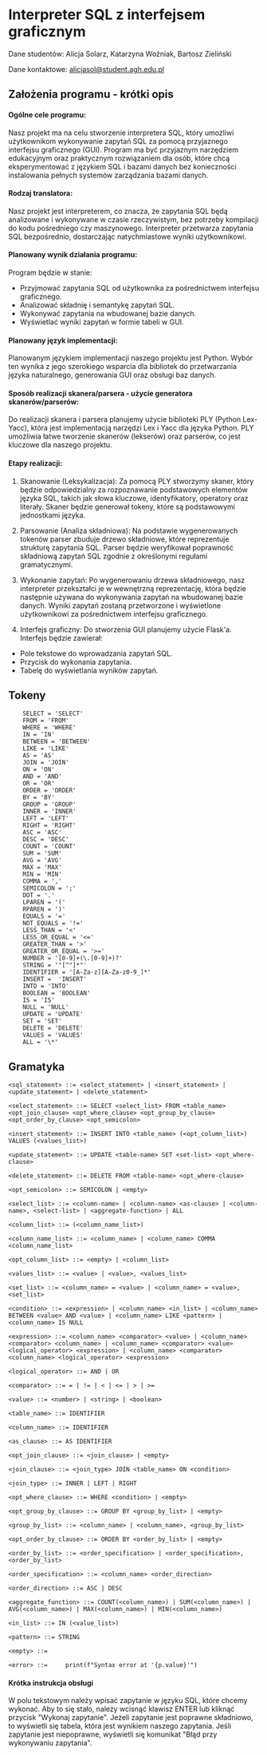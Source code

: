 # Interpreter SQL z interfejsem graficznym
Dane studentów: Alicja Solarz, Katarzyna Woźniak, Bartosz Zieliński

Dane kontaktowe: alicjasol@student.agh.edu.pl

## Założenia programu - krótki opis

#### Ogólne cele programu:
Nasz projekt ma na celu stworzenie interpretera SQL, który umożliwi użytkownikom wykonywanie zapytań SQL za pomocą przyjaznego interfejsu graficznego (GUI). Program ma być przyjaznym narzędziem edukacyjnym oraz praktycznym rozwiązaniem dla osób, które chcą eksperymentować z językiem SQL i bazami danych bez konieczności instalowania pełnych systemów zarządzania bazami danych.

#### Rodzaj translatora:
Nasz projekt jest interpreterem, co znacza, że zapytania SQL będą analizowane i wykonywane w czasie rzeczywistym, bez potrzeby kompilacji do kodu pośredniego czy maszynowego. Interpreter przetwarza zapytania SQL bezpośrednio, dostarczając natychmiastowe wyniki użytkownikowi.

#### Planowany wynik działania programu:
Program będzie w stanie:
- Przyjmować zapytania SQL od użytkownika za pośrednictwem interfejsu graficznego.
- Analizować składnię i semantykę zapytań SQL.
- Wykonywać zapytania na wbudowanej bazie danych.
- Wyświetlać wyniki zapytań w formie tabeli w GUI.

#### Planowany język implementacji:
Planowanym językiem implementacji naszego projektu jest Python. Wybór ten wynika z jego szerokiego wsparcia dla bibliotek do przetwarzania języka naturalnego, generowania GUI oraz obsługi baz danych.

#### Sposób realizacji skanera/parsera - użycie generatora skanerów/parserów:

Do realizacji skanera i parsera planujemy użycie biblioteki PLY (Python Lex-Yacc), która jest implementacją narzędzi Lex i Yacc dla języka Python. PLY umożliwia łatwe tworzenie skanerów (lekserów) oraz parserów, co jest kluczowe dla naszego projektu.

#### Etapy realizacji:

1. Skanowanie (Leksykalizacja):
Za pomocą PLY stworzymy skaner, który będzie odpowiedzialny za rozpoznawanie podstawowych elementów języka SQL, takich jak słowa kluczowe, identyfikatory, operatory oraz literały.
Skaner będzie generował tokeny, które są podstawowymi jednostkami języka.

2. Parsowanie (Analiza składniowa):
Na podstawie wygenerowanych tokenów parser zbuduje drzewo składniowe, które reprezentuje strukturę zapytania SQL.
Parser będzie weryfikował poprawność składniową zapytań SQL zgodnie z określonymi regułami gramatycznymi.

3. Wykonanie zapytań:
Po wygenerowaniu drzewa składniowego, nasz interpreter przekształci je w wewnętrzną reprezentację, która będzie następnie używana do wykonywania zapytań na wbudowanej bazie danych.
Wyniki zapytań zostaną przetworzone i wyświetlone użytkownikowi za pośrednictwem interfejsu graficznego.

4. Interfejs graficzny:
Do stworzenia GUI planujemy użycie Flask'a. Interfejs będzie zawierał:
- Pole tekstowe do wprowadzania zapytań SQL.
- Przycisk do wykonania zapytania.
- Tabelę do wyświetlania wyników zapytań.

## Tokeny

```
    SELECT = 'SELECT'
    FROM = 'FROM'
    WHERE = 'WHERE'
    IN = 'IN'
    BETWEEN = 'BETWEEN'
    LIKE = 'LIKE'
    AS = 'AS'
    JOIN = 'JOIN'
    ON = 'ON'
    AND = 'AND'
    OR = 'OR'
    ORDER = 'ORDER'
    BY = 'BY'
    GROUP = 'GROUP'
    INNER = 'INNER'
    LEFT = 'LEFT'
    RIGHT = 'RIGHT'
    ASC = 'ASC'
    DESC = 'DESC'
    COUNT = 'COUNT'
    SUM = 'SUM'
    AVG = 'AVG'
    MAX = 'MAX'
    MIN = 'MIN'
    COMMA = ','
    SEMICOLON = ';'
    DOT = '.'
    LPAREN = '('
    RPAREN = ')'
    EQUALS = '='
    NOT_EQUALS = '!='
    LESS_THAN = '<'
    LESS_OR_EQUAL = '<='
    GREATER_THAN = '>'
    GREATER_OR_EQUAL = '>='
    NUMBER = '[0-9]+(\.[0-9]+)?'
    STRING = '"[^"]*"'
    IDENTIFIER = '[A-Za-z][A-Za-z0-9_]*'
    INSERT =  'INSERT'
    INTO = 'INTO'
    BOOLEAN = 'BOOLEAN'
    IS = 'IS'
    NULL = 'NULL'
    UPDATE = 'UPDATE'
    SET = 'SET'
    DELETE = 'DELETE'
    VALUES = 'VALUES'
    ALL = '\*'
```

## Gramatyka

```
<sql_statement> ::= <select_statement> | <insert_statement> | <update_statement> | <delete_statement>

<select_statement> ::= SELECT <select_list> FROM <table_name> <opt_join_clause> <opt_where_clause> <opt_group_by_clause> <opt_order_by_clause> <opt_semicolon>

<insert_statement> ::= INSERT INTO <table_name> (<opt_column_list>) VALUES (<values_list>)

<update_statement> ::= UPDATE <table-name> SET <set-list> <opt_where-clause>

<delete_statement> ::= DELETE FROM <table-name> <opt_where-clause>

<opt_semicolon> ::= SEMICOLON | <empty>

<select_list> ::= <column-name> | <column-name> <as-clause> | <column-name>, <select-list> | <aggregate-function> | ALL

<column_list> ::= (<column_name_list>)

<column_name_list> ::= <column_name> | <column_name> COMMA <column_name_list>

<opt_column_list> ::= <empty> | <column_list>

<values_list> ::= <value> | <value>, <values_list>

<set_list> ::= <column_name> = <value> | <column_name> = <value>, <set_list>

<condition> ::= <expression> | <column_name> <in_list> | <column_name> BETWEEN <value> AND <value> | <column_name> LIKE <pattern> | <column_name> IS NULL

<expression> ::= <column_name> <comparator> <value> | <column_name> <comparator> <column_name> | <column_name> <comparator> <value> <logical_operator> <expression> | <column_name> <comparator> <column_name> <logical_operator> <expression>

<logical_operator> ::= AND | OR

<comparator> ::= = | != | < | <= | > | >=

<value> ::= <number> | <string> | <boolean>

<table_name> ::= IDENTIFIER

<column_name> ::= IDENTIFIER

<as_clause> ::= AS IDENTIFIER

<opt_join_clause> ::= <join_clause> | <empty>

<join_clause> ::= <join_type> JOIN <table_name> ON <condition>

<join_type> ::= INNER | LEFT | RIGHT

<opt_where_clause> ::= WHERE <condition> | <empty>

<opt_group_by_clause> ::= GROUP BY <group_by_list> | <empty>

<group_by_list> ::= <column_name> | <column_name>, <group_by_list>

<opt_order_by_clause> ::= ORDER BY <order_by_list> | <empty>

<order_by_list> ::= <order_specification> | <order_specification>, <order_by_list>

<order_specification> ::= <column_name> <order_direction>

<order_direction> ::= ASC | DESC

<aggregate_function> ::= COUNT(<column_name>) | SUM(<column_name>) | AVG(<column_name>) | MAX(<column_name>) | MIN(<column_name>)

<in_list> ::= IN (<value_list>)

<pattern> ::= STRING

<empty> ::= 

<error> ::=     print(f"Syntax error at '{p.value}'")
```

#### Krótka instrukcja obsługi
W polu tekstowym należy wpisać zapytanie w języku SQL, które chcemy wykonać. Aby to się stało, należy wcisnąć klawisz ENTER lub kliknąć przycisk "Wykonaj zapytanie". Jeżeli zapytanie jest poprawne składniowo, to wyświetli się tabela, która jest wynikiem naszego zapytania. Jeśli zapytanie jest niepoprawne, wyświetli się komunikat "Błąd przy wykonywaniu zapytania".


